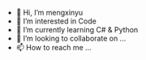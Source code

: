 - 👋 Hi, I’m mengxinyu
- 👀 I’m interested in Code
- 🌱 I’m currently learning C# & Python
- 💞️ I’m looking to collaborate on ...
- 📫 How to reach me ...

<!---
sy-mengxinyu/sy-mengxinyu is a ✨ special ✨ repository because its `README.md` (this file) appears on your GitHub profile.
You can click the Preview link to take a look at your changes.
--->
